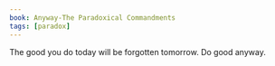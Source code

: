 ```yaml
---
book: Anyway-The Paradoxical Commandments
tags: [paradox]
---
```

The good you do today will be forgotten tomorrow. Do good anyway.